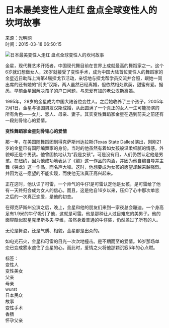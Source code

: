 # 日本最美变性人走红 盘点全球变性人的坎坷故事

来源：光明网  
时间：2015-03-18 06:50:15

![日本最美变性人走红 盘点全球变性人的坎坷故事](http://news.xinhuanet.com/photo/2015-03/18/127591523_14266325129331n.jpg)

金星，现代舞艺术开拓者，中国现代舞目前在世界上成就最高的舞蹈家之一。这个6岁就幻想做女人，28岁就接受了变性手术，成为中国大陆首位变性人的舞蹈家的金星近日助阵上海第4届探戈节活动，亲切地与探戈帮学员交流并合照，跟她一同出席的还有她的“前夫”汉斯，两人虽然已经离婚，但依然相处默契，甜蜜有爱。据悉，早前金星因解决孩子的户口问题，与恩爱有加的老公汉斯离婚。

1995年，28岁的金星成为中国大陆首位变性人。之后她收养了三个孩子，2005年2月1日，金星与德国男友汉斯成婚，从此圆满了一个真正的女人一生可能扮演的所有角色——女儿、恋人、母亲、妻子。其实变性舞蹈家金星在遇到前夫之前还有一段刻骨铭心的爱情。

**变性舞蹈家金星刻骨铭心的爱情**

那一年，在美国随舞蹈团到得克萨斯州达拉斯(Texas State Dalles)演出，刚刚21岁的金星已有国际编舞家的身份。当时的他虽然有着如女孩般温柔细腻的情感，外貌却还是个男孩。他曾固执地认为“我是女孩”。可是没有用，人们仍然认定他是男孩。在纽约，因为他成功地表达了《颤》这一作品的内涵，并因为他自编自导并主舞《哭龙》这一作品，而名声大噪。这时，他想要成为女孩的愿望却越来越强烈。并因为这一愿望的不能实现，而使他无法真正高兴起来。

正在这时，他认识了可雷，一个帅气的牛仔!是可雷认定他是女孩，是可雷给了他有一天终归会成为女人的信心。而且，这是他自16岁以来，压抑了心中那次单恋之后的一次真正恋爱，是他的初恋。

在得克萨斯州公演之后，晚上，金星和他的朋友们来到一家夜总会蹦迪。一个身高足有1.9米的牛仔吸引了他，这就是可雷。他是那种让人过目难忘的美男子。他的面容酷似影星克里斯多夫·李维，虽然身着普通的牛仔装，仍然盖过了所有的人。

无论是舞姿，还是气质、相貌，金星都是出众的。

如电光石火，金星和可雷的目光一次次地撞击。是不期而至的爱情。16岁那场单恋已变成雾水遮住了金星的心。而此时，爱情之火将他那颗沉寂5年的心点燃。

标签：  
变性人  
变性美女  
父亲  
母亲  
wurst  
日本民众  
故事  
变性手术  
香肠  
怀孕父亲  